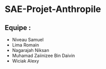 # SAE-Projet-Anthropile

## Equipe :

- Niveau Samuel
- Lima Romain
- Nagarajah Niksan
- Muhamad Zaiinizee Bin Daivin
- Wiciak Alexy